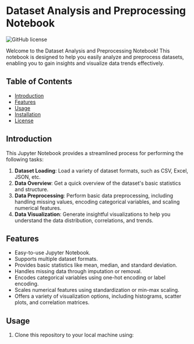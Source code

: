 # Dataset Analysis and Preprocessing Notebook

![GitHub license](https://img.shields.io/badge/license-MIT-blue.svg)

Welcome to the Dataset Analysis and Preprocessing Notebook! This notebook is designed to help you easily analyze and preprocess datasets, enabling you to gain insights and visualize data trends effectively.

## Table of Contents

- [Introduction](#introduction)
- [Features](#features)
- [Usage](#usage)
- [Installation](#installation)
- [License](#license)

## Introduction

This Jupyter Notebook provides a streamlined process for performing the following tasks:

1. **Dataset Loading**: Load a variety of dataset formats, such as CSV, Excel, JSON, etc.
2. **Data Overview**: Get a quick overview of the dataset's basic statistics and structure.
3. **Data Preprocessing**: Perform basic data preprocessing, including handling missing values, encoding categorical variables, and scaling numerical features.
4. **Data Visualization**: Generate insightful visualizations to help you understand the data distribution, correlations, and trends.

## Features

- Easy-to-use Jupyter Notebook.
- Supports multiple dataset formats.
- Provides basic statistics like mean, median, and standard deviation.
- Handles missing data through imputation or removal.
- Encodes categorical variables using one-hot encoding or label encoding.
- Scales numerical features using standardization or min-max scaling.
- Offers a variety of visualization options, including histograms, scatter plots, and correlation matrices.

## Usage

1. Clone this repository to your local machine using:

